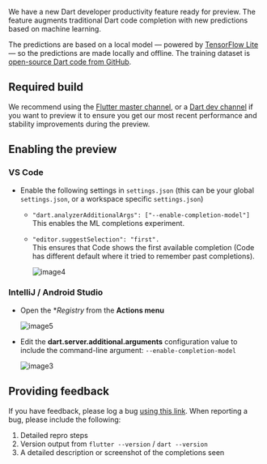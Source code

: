 We have a new Dart developer productivity feature ready for preview. The feature augments traditional Dart code completion with new predictions based on machine learning. 

The predictions are based on a local model — powered by [TensorFlow Lite](https://www.tensorflow.org/lite) — so the predictions are made locally and offline. The training dataset is [open-source Dart code from GitHub](https://console.cloud.google.com/marketplace/details/github/github-repos).

## Required build
We recommend using the [Flutter master channel](https://github.com/flutter/flutter/wiki/Flutter-build-release-channels), or a [Dart dev channel](https://dart.dev/tools/sdk/archive#dev-channel) if you want to preview it to ensure you get our most recent performance and stability improvements during the preview.

## Enabling the preview

### VS Code

* Enable the following settings in `settings.json` (this can be your global `settings.json`, or a workspace specific `settings.json`)
  * `"dart.analyzerAdditionalArgs": ["--enable-completion-model"]`<br>This enables the ML completions experiment.

  * `"editor.suggestSelection": "first".`<br>This ensures that Code shows the first available completion (Code has different default where it tried to remember past completions).

    ![image4](https://user-images.githubusercontent.com/13644170/64239870-4de0b600-cf01-11e9-9c2f-eb9acf261cd9.png)


### IntelliJ / Android Studio

* Open the **Registry* from the **Actions menu**

  ![image5](https://user-images.githubusercontent.com/13644170/64240092-a31cc780-cf01-11e9-96d6-fa2cc1452c52.png)


* Edit the **dart.server.additional.arguments** configuration value to include the command-line argument: `--enable-completion-model`

  ![image3](https://user-images.githubusercontent.com/535859/64313267-fd4c7580-cf5f-11e9-8447-6254ba999e0b.gif)


## Providing feedback
If you have feedback, please log a bug [using this link](https://github.com/dart-lang/sdk/issues/new?labels=area-analyzer,analyzer-completion&assignees=lambdabaa). When reporting a bug, please include the following:

1. Detailed repro steps
1. Version output from `flutter --version` / `dart --version`
1. A detailed description or screenshot of the completions seen
